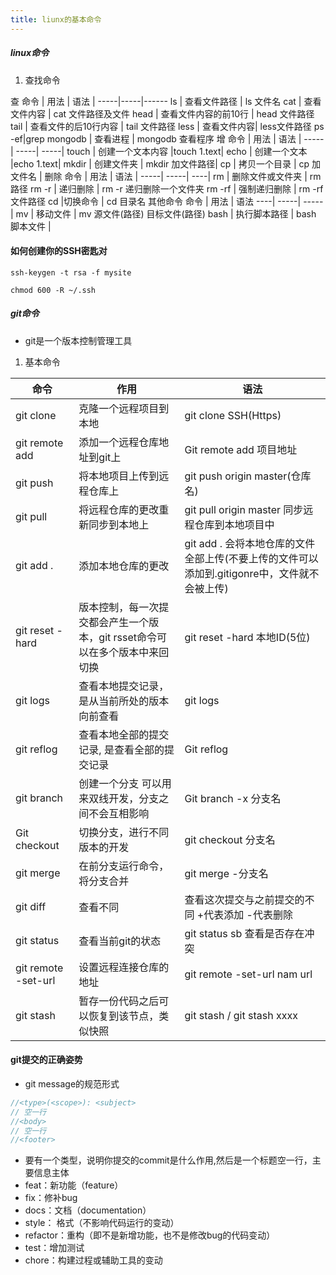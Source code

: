 ```yaml
---
title: liunx的基本命令 
---
```


##### linux命令

  1. 查找命令
  
查
 命令 | 用法 | 语法 |
 -----|-----|------
 ls   | 查看文件路径 | ls 文件名
 cat  | 查看文件内容 | cat 文件路径及文件
 head | 查看文件内容的前10行 | head 文件路径
 tail | 查看文件的后10行内容 | tail 文件路径
 less | 查看文件内容| less文件路径
 ps -ef|grep mongodb | 查看进程 | mongodb 查看程序
增
命令 | 用法 | 语法 |
-----| -----| -----|
touch | 创建一个文本内容 |touch 1.text|
echo | 创建一个文本 |echo 1.text|
mkdir | 创建文件夹 | mkdir 加文件路径|
cp | 拷贝一个目录 | cp 加文件名 |
删除
命令 | 用法 | 语法 |
-----| -----| ----|
rm | 删除文件或文件夹 | rm 路径
rm -r | 递归删除 | rm -r 递归删除一个文件夹
rm -rf | 强制递归删除 | rm -rf 文件路径
cd      |切换命令 | cd 目录名
其他命令
命令 | 用法 | 语法
----| -----| -----|
mv | 移动文件 | mv 源文件(路径) 目标文件(路径)
bash | 执行脚本路径 | bash 脚本文件 |

#### 如何创建你的SSH密匙对

```shell script
ssh-keygen -t rsa -f mysite

chmod 600 -R ~/.ssh
```

##### git命令

* git是一个版本控制管理工具

1. 基本命令

命令    | 作用   | 语法   |
----------| ---------| --------------|  
git clone | 克隆一个远程项目到本地 | git clone SSH(Https)
git remote add |添加一个远程仓库地址到git上 | Git remote add 项目地址
git push | 将本地项目上传到远程仓库上 | git push origin master(仓库名)
git pull | 将远程仓库的更改重新同步到本地上 | git pull origin master 同步远程仓库到本地项目中
git add . | 添加本地仓库的更改 | git add . 会将本地仓库的文件全部上传(不要上传的文件可以添加到.gitigonre中，文件就不会被上传)
git reset -hard | 版本控制，每一次提交都会产生一个版本，git rsset命令可以在多个版本中来回切换 | git reset -hard 本地ID(5位)
git logs | 查看本地提交记录，是从当前所处的版本向前查看 | git logs
git reflog | 查看本地全部的提交记录, 是查看全部的提交记录 | Git reflog
git branch | 创建一个分支 可以用来双线开发，分支之间不会互相影响| Git branch -x 分支名
Git checkout | 切换分支，进行不同版本的开发| git checkout 分支名
git merge | 在前分支运行命令，将分支合并 | git merge -分支名
git diff | 查看不同 | 查看这次提交与之前提交的不同 +代表添加 -代表删除
git status | 查看当前git的状态| git status sb 查看是否存在冲突
git remote -set-url|设置远程连接仓库的地址|git remote -set-url nam url
git stash | 暂存一份代码之后可以恢复到该节点，类似快照| git stash / git stash xxxx

#### git提交的正确姿势

* git message的规范形式

```javascript
//<type>(<scope>): <subject>
// 空一行
//<body>
// 空一行
//<footer>
```

* 要有一个类型，说明你提交的commit是什么作用,然后是一个标题空一行，主要信息主体
* feat：新功能（feature）
* fix：修补bug
* docs：文档（documentation）
* style： 格式（不影响代码运行的变动）
* refactor：重构（即不是新增功能，也不是修改bug的代码变动）
* test：增加测试
* chore：构建过程或辅助工具的变动
  